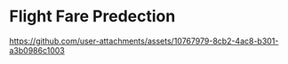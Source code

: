 # Flight Fare Predection 

https://github.com/user-attachments/assets/10767979-8cb2-4ac8-b301-a3b0986c1003

